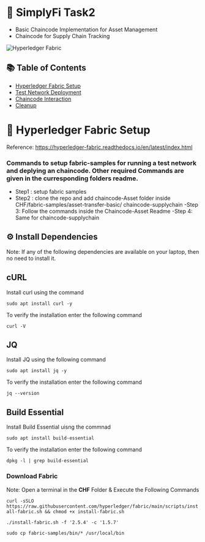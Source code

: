 # 🚀 SimplyFi Task2

- Basic Chaincode Implementation for Asset Management
- Chaincode for Supply Chain Tracking

![Hyperledger Fabric](https://img.shields.io/badge/Hyperledger-Fabric-2F3134?logo=hyperledger&logoColor=white)

## 📚 Table of Contents
- [Hyperledger Fabric Setup](#-hyperledger-fabric-setup)
- [Test Network Deployment](#-test-network-deployment)
- [Chaincode Interaction](#-chaincode-interaction)
- [Cleanup](#-cleanup)

# 🔧 Hyperledger Fabric Setup

Reference: https://hyperledger-fabric.readthedocs.io/en/latest/index.html

### Commands to setup fabric-samples for running a test network and deplying an chaincode. Other required Commands are given in the curresponding folders readme.
- Step1 : setup fabric samples
- Step2 : clone the repo and add chaincode-Asset folder inside CHF/fabric-samples/asset-transfer-basic/ chaincode-supplychain
-Step 3: Follow the commands inside the Chaincode-Asset Readme 
-Step 4: Same for chaincode-supplychain

## ⚙️ Install Dependencies

Note: If any of the following dependencies are available on your laptop, then no need to install it.

## cURL
Install curl using the command
```
sudo apt install curl -y
```

To verify the installation enter the following command

```
curl -V
```

## JQ
Install JQ using the following command
```
sudo apt install jq -y
```

To verify the installation enter the following command


```
jq --version
```

## Build Essential
Install Build Essential uisng the commnad
```
sudo apt install build-essential
```
To verify the installation enter the following command


```
dpkg -l | grep build-essential

```

### Download Fabric 

Note: Open a terminal in the **CHF** Folder & Execute the Following Commands

`curl -sSLO https://raw.githubusercontent.com/hyperledger/fabric/main/scripts/install-fabric.sh && chmod +x install-fabric.sh`

`./install-fabric.sh -f '2.5.4' -c '1.5.7'`

`sudo cp fabric-samples/bin/* /usr/local/bin`
